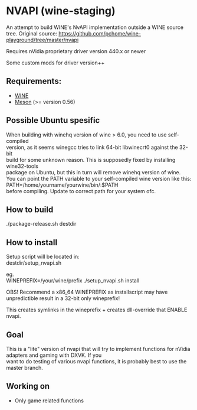 # NVAPI (wine-staging)

An attempt to build WINE's NvAPI implementation outside a WINE source tree.
Original source: https://github.com/pchome/wine-playground/tree/master/nvapi  

Requires nVidia proprietary driver version 440.x or newer  

Some custom mods for driver version++  

## Requirements:  

- [WINE](https://www.winehq.org/)  
- [Meson](http://mesonbuild.com/) (>= version 0.56)  

## Possible Ubuntu spesific  

When building with winehq version of wine > 6.0, you need to use self-compiled  
version, as it seems winegcc tries to link 64-bit libwinecrt0 against the 32-bit  
build for some unknown reason. This is supposedly fixed by installing wine32-tools  
package on Ubuntu, but this in turn will remove winehq version of wine.  
You can point the PATH variable to your self-compiled wine version like this:  
PATH=/home/yourname/yourwine/bin/:$PATH  
before compiling. Update to correct path for your system ofc.  

## How to build  

./package-release.sh destdir  

## How to install  

Setup script will be located in:  
destdir/setup_nvapi.sh  

eg.  
WINEPREFIX=/your/wine/prefix ./setup_nvapi.sh install  

OBS! Recommend a x86_64 WINEPREFIX as installscript may have unpredictible result in a 32-bit only wineprefix!  

This creates symlinks in the wineprefix + creates dll-override that ENABLE nvapi.  

## Goal  

This is a "lite" version of nvapi that will try to implement functions for nVidia adapters and gaming with DXVK. If you  
want to do testing of various nvapi functions, it is probably best to use the master branch.  

## Working on  

* Only game related functions  
